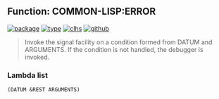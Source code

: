 ## Function: COMMON-LISP:ERROR
[![package](https://img.shields.io/badge/Package-COMMON--LISP-5f9ea0.svg?style=social&colorA=999999)](../) [![type](https://img.shields.io/badge/Type-Function-5f9ea0.svg?style=social&colorA=999999)](../#function) [![clhs](https://img.shields.io/badge/CLHS-ERROR-5f9ea0.svg?style=social&colorA=999999)](http://www.lispworks.com/documentation/HyperSpec/Body/a_error.htm) [![github](https://img.shields.io/badge/GitHub-View_the_source-5f9ea0.svg?style=social&colorA=999999&logo=github)](https://github.com/sbcl/sbcl/blob/master/src/code/cold-error.lisp/) 

> Invoke the signal facility on a condition formed from DATUM and ARGUMENTS.
> If the condition is not handled, the debugger is invoked.

### Lambda list
```
(DATUM &REST ARGUMENTS)
```
